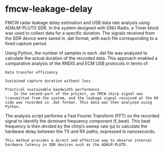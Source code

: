 # fmcw-leakage-delay
FMCW radar leakage delay estimation and USB data rate analysis using ADALM-PLUTO SDR.
    In the system designed with GNU Radio, a Timer block was used to collect data for a specific duration. The signals received from the SDR device were saved in .dat format, with each file corresponding to a fixed capture period.

Using Python, the number of samples in each .dat file was analyzed to calculate the actual duration of the recorded data. This approach enabled a comparative analysis of the RNDIS and ECM USB protocols in terms of:

    Data transfer efficiency

    Sustained capture duration without loss

    Practical sustainable bandwidth performance
        In the second part of the project, an FMCW chirp signal was transmitted from the system, and the leakage signal received at the RX side was recorded in .dat format. This data was then analyzed using Python.

The analysis script performs a Fast Fourier Transform (FFT) on the recorded signal to identify the dominant frequency component (f_beat). This beat frequency is then divided by the chirp’s sweep rate (μ) to calculate the hardware delay between the TX and RX paths, expressed in nanoseconds.

    This method provides a direct and effective way to observe internal hardware latency in SDR devices such as the ADALM-PLUTO.
